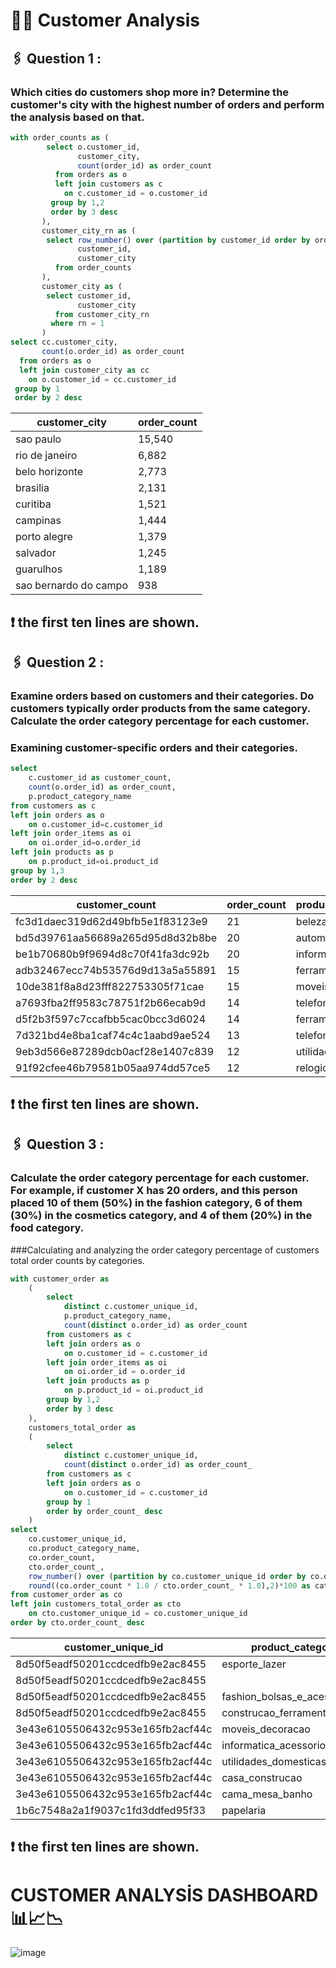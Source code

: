 # 🎯👤 Customer Analysis
## 🖇️ Question 1 :
### Which cities do customers shop more in? Determine the customer's city with the highest number of orders and perform the analysis based on that.
````sql
with order_counts as (
        select o.customer_id,
               customer_city,
               count(order_id) as order_count
          from orders as o
          left join customers as c
            on c.customer_id = o.customer_id
         group by 1,2
         order by 3 desc
       ),
       customer_city_rn as (
        select row_number() over (partition by customer_id order by order_count desc) as rn,
               customer_id,
               customer_city
          from order_counts
       ),
       customer_city as (
        select customer_id,
               customer_city
          from customer_city_rn
         where rn = 1
       ) 
select cc.customer_city,
       count(o.order_id) as order_count
  from orders as o
  left join customer_city as cc
    on o.customer_id = cc.customer_id
 group by 1
 order by 2 desc
````
| customer_city         | order_count |
|-----------------------|-------------|
| sao paulo             | 15,540      |
| rio de janeiro        | 6,882       |
| belo horizonte        | 2,773       |
| brasilia              | 2,131       |
| curitiba              | 1,521       |
| campinas              | 1,444       |
| porto alegre          | 1,379       |
| salvador              | 1,245       |
| guarulhos             | 1,189       |
| sao bernardo do campo | 938         |

## ❗ the first ten lines are shown.

## 🖇️ Question 2 :
### Examine orders based on customers and their categories. Do customers typically order products from the same category. Calculate the order category percentage for each customer.

### Examining customer-specific orders and their categories.
````sql
select 
	c.customer_id as customer_count,
	count(o.order_id) as order_count,
	p.product_category_name	
from customers as c
left join orders as o 
	on o.customer_id=c.customer_id
left join order_items as oi 
	on oi.order_id=o.order_id
left join products as p 
	on p.product_id=oi.product_id
group by 1,3
order by 2 desc
````
| customer_count                        | order_count | product_category_name    |
|---------------------------------------|-------------|--------------------------|
| fc3d1daec319d62d49bfb5e1f83123e9      | 21          | beleza_saude             |
| bd5d39761aa56689a265d95d8d32b8be      | 20          | automotivo               |
| be1b70680b9f9694d8c70f41fa3dc92b      | 20          | informatica_acessorios   |
| adb32467ecc74b53576d9d13a5a55891      | 15          | ferramentas_jardim       |
| 10de381f8a8d23fff822753305f71cae      | 15          | moveis_decoracao         |
| a7693fba2ff9583c78751f2b66ecab9d      | 14          | telefonia                |
| d5f2b3f597c7ccafbb5cac0bcc3d6024      | 14          | ferramentas_jardim       |
| 7d321bd4e8ba1caf74c4c1aabd9ae524      | 13          | telefonia                |
| 9eb3d566e87289dcb0acf28e1407c839      | 12          | utilidades_domesticas    |
| 91f92cfee46b79581b05aa974dd57ce5      | 12          | relogios_presentes       |

## ❗ the first ten lines are shown.

## 🖇️ Question 3 :
### Calculate the order category percentage for each customer. For example, if customer X has 20 orders, and this person placed 10 of them (50%) in the fashion category, 6 of them (30%) in the cosmetics category, and 4 of them (20%) in the food category.

###Calculating and analyzing the order category percentage of customers total order counts by categories.
````sql
with customer_order as
	(
		select 
			distinct c.customer_unique_id,
			p.product_category_name,
			count(distinct o.order_id) as order_count
		from customers as c
		left join orders as o 
	 		on o.customer_id = c.customer_id
		left join order_items as oi 
	 		on oi.order_id = o.order_id
		left join products as p 
	 		on p.product_id = oi.product_id
		group by 1,2
		order by 3 desc
	),
	customers_total_order as
	(
		select 
			distinct c.customer_unique_id,
			count(distinct o.order_id) as order_count_
		from customers as c
		left join orders as o 
			on o.customer_id = c.customer_id
		group by 1
		order by order_count_ desc
	)
select 
	co.customer_unique_id,
	co.product_category_name,
	co.order_count,
	cto.order_count_,
	row_number() over (partition by co.customer_unique_id order by co.order_count desc) as row_number,
	round((co.order_count * 1.0 / cto.order_count_ * 1.0),2)*100 as category_ratio
from customer_order as co
left join customers_total_order as cto 
	on cto.customer_unique_id = co.customer_unique_id
order by cto.order_count_ desc
````
| customer_unique_id              | product_category_name                  | order_count | order_count_ | row_number | category_ratio |
|--------------------------------|----------------------------------------|-------------|--------------|------------|----------------|
| 8d50f5eadf50201ccdcedfb9e2ac8455 | esporte_lazer                          | 11          | 17           | 1          | 65.00          |
| 8d50f5eadf50201ccdcedfb9e2ac8455 |                                        | 2           | 17           | 3          | 12.00          |
| 8d50f5eadf50201ccdcedfb9e2ac8455 | fashion_bolsas_e_acessorios            | 3           | 17           | 2          | 18.00          |
| 8d50f5eadf50201ccdcedfb9e2ac8455 | construcao_ferramentas_ferramentas     | 1           | 17           | 4          | 6.00           |
| 3e43e6105506432c953e165fb2acf44c | moveis_decoracao                       | 3           | 9            | 2          | 33.00          |
| 3e43e6105506432c953e165fb2acf44c | informatica_acessorios                 | 1           | 9            | 5          | 11.00          |
| 3e43e6105506432c953e165fb2acf44c | utilidades_domesticas                 | 1           | 9            | 3          | 11.00          |
| 3e43e6105506432c953e165fb2acf44c | casa_construcao                        | 1           | 9            | 4          | 11.00          |
| 3e43e6105506432c953e165fb2acf44c | cama_mesa_banho                        | 4           | 9            | 1          | 44.00          |
| 1b6c7548a2a1f9037c1fd3ddfed95f33 | papelaria                              | 1           | 7            | 2          | 14.00          |

## ❗ the first ten lines are shown.
#  CUSTOMER ANALYSİS DASHBOARD 📊📈📉 

![image](https://github.com/muratukel/SQLProject-OlistE-CommerceDataset-/assets/136103635/8d40f166-bfd5-40ad-b42a-5a2ed238e98b)


